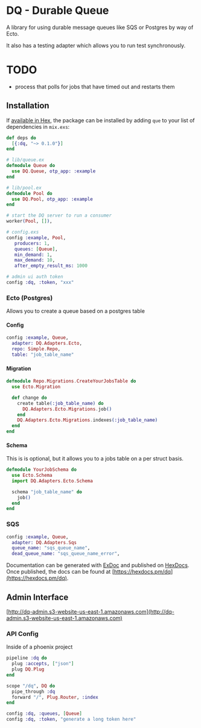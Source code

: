 # DQ - Durable Queue

A library for using durable message queues like SQS or Postgres by way
of Ecto.

It also has a testing adapter which allows you to run test synchronously.

# TODO

- process that polls for jobs that have timed out and restarts them

## Installation

If [available in Hex](https://hex.pm/docs/publish), the package can be installed
by adding `que` to your list of dependencies in `mix.exs`:

```elixir
def deps do
  [{:dq, "~> 0.1.0"}]
end
```

```elixir
# lib/queue.ex
defmodule Queue do
  use DQ.Queue, otp_app: :example
end
```

```elixir
# lib/pool.ex
defmodule Pool do
  use DQ.Pool, otp_app: :example
end
```

``` elixir
# start the DQ server to run a consumer
worker(Pool, []),
```

```elixir
# config.exs
config :example, Pool,
   producers: 1,
   queues: [Queue],
   min_demand: 1,
   max_demand: 10,
   after_empty_result_ms: 1000

# admin ui auth token
config :dq, :token, "xxx"
```


### Ecto (Postgres)

Allows you to create a queue based on a postgres table

#### Config
```elixir
config :example, Queue,
  adapter: DQ.Adapters.Ecto,
  repo: Simple.Repo,
  table: "job_table_name"
```

#### Migration

```elixir
defmodule Repo.Migrations.CreateYourJobsTable do
  use Ecto.Migration

  def change do
    create table(:job_table_name) do
      DQ.Adapters.Ecto.Migrations.job()
    end
    DQ.Adapters.Ecto.Migrations.indexes(:job_table_name)
  end
end
```

#### Schema

This is is optional, but it allows you to a jobs table on a per struct
basis.

```elixir
defmodule YourJobSchema do
  use Ecto.Schema
  import DQ.Adapters.Ecto.Schema

  schema "job_table_name" do
    job()
  end
end
```

### SQS
```elixir
config :example, Queue,
  adapter: DQ.Adapters.Sqs
  queue_name: "sqs_queue_name",
  dead_queue_name: "sqs_queue_name_error",
```

Documentation can be generated with [ExDoc](https://github.com/elixir-lang/ex_doc)
and published on [HexDocs](https://hexdocs.pm). Once published, the docs can
be found at [https://hexdocs.pm/dq](https://hexdocs.pm/dq).

## Admin Interface

[http://dq-admin.s3-website-us-east-1.amazonaws.com](http://dq-admin.s3-website-us-east-1.amazonaws.com)


### API Config

Inside of a phoenix project
```elixir
pipeline :dq do
  plug :accepts, ["json"]
  plug DQ.Plug
end

scope "/dq", DQ do
  pipe_through :dq
  forward "/", Plug.Router, :index
end
```

```elixir
config :dq, :queues, [Queue]
config :dq, :token, "generate a long token here"
```
